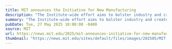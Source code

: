 ```yaml
---
title: MIT announces the Initiative for New Manufacturing
description: "The Institute-wide effort aims to bolster industry and create jobs by driving innovation across vital manufacturing sectors."
summary: "The Institute-wide effort aims to bolster industry and create jobs by driving innovation across vital manufacturing sectors."
pubDate: Tue, 27 May 2025 10:00:00 -0400
source: MIT
url: https://news.mit.edu/2025/mit-announces-initiative-for-new-manufacturing-0527
thumbnail: "https://news.mit.edu/sites/default/files/images/202505/MIT-ManufacturingAnn-01-press.jpg"
---
```


